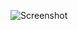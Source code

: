 ![Screenshot](https://raw.githubusercontent.com/Cryakl/Ultimate-RAT-Collection/refs/heads/main/Buschtrommel/Buschtrommel%201.0/Screenshot.png)
